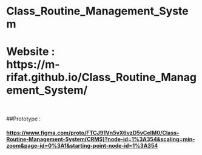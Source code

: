 # Class_Routine_Management_System

<h1> Website : <br> https://m-rifat.github.io/Class_Routine_Management_System/ </h1> <br>

 ##Prototype :<h4> https://www.figma.com/proto/FTCJ91Vn5vX6vzD5vCeIM0/Class-Routine-Management-System(CRMS)?node-id=1%3A354&scaling=min-zoom&page-id=0%3A1&starting-point-node-id=1%3A354 </h4>
